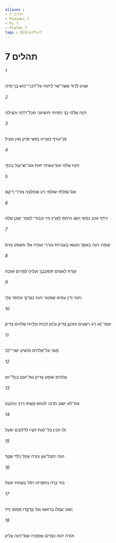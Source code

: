 ```yaml
---
aliases : 
- תהלים 7
- Psaumes 7
- Ps 7
- Psalms 7
tags : Bible/Ps/7
---
```


# תהלים 7

###### 1
שִׁגָּיֹון לְדָוִד אֲשֶׁר־שָׁר לַיהוָה עַל־דִּבְרֵי־כוּשׁ בֶּן־יְמִינִי׃
###### 2
יְהוָה אֱלֹהַי בְּךָ חָסִיתִי הֹושִׁיעֵנִי מִכָּל־רֹדְפַי וְהַצִּילֵנִי׃
###### 3
פֶּן־יִטְרֹף כְּאַרְיֵה נַפְשִׁי פֹּרֵק וְאֵין מַצִּיל׃
###### 4
יְהוָה אֱלֹהַי אִם־עָשִׂיתִי זֹאת אִם־יֶשׁ־עָוֶל בְּכַפָּי׃
###### 5
אִם־גָּמַלְתִּי שֹׁולְמִי רָע וָאֲחַלְּצָה צֹורְרִי רֵיקָם׃
###### 6
יִרַדֹּף אֹויֵב נַפְשִׁי וְיַשֵּׂג וְיִרְמֹס לָאָרֶץ חַיָּי וּכְבֹודִי לֶעָפָר יַשְׁכֵּן סֶלָה׃
###### 7
קוּמָה יְהוָה בְּאַפֶּךָ הִנָּשֵׂא בְּעַבְרֹות צֹורְרָי וְעוּרָה אֵלַי מִשְׁפָּט צִוִּיתָ׃
###### 8
וַעֲדַת לְאֻמִּים תְּסֹובְבֶךָּ וְעָלֶיהָ לַמָּרֹום שׁוּבָה׃
###### 9
יְהוָה יָדִין עַמִּים שָׁפְטֵנִי יְהוָה כְּצִדְקִי וּכְתֻמִּי עָלָי׃
###### 10
יִגְמָר־נָא רַע רְשָׁעִים וּתְכֹוןֵן צַדִּיק וּבֹחֵן לִבֹּות וּכְלָיֹות אֱלֹהִים צַדִּיק׃
###### 11
מָגִנִּי עַל־אֱלֹהִים מֹושִׁיעַ יִשְׁרֵי־לֵב׃
###### 12
אֱלֹהִים שֹׁופֵט צַדִּיק וְאֵל זֹעֵם בְּכָל־יֹום׃
###### 13
אִם־לֹא יָשׁוּב חַרְבֹּו יִלְטֹושׁ קַשְׁתֹּו דָרַךְ וַיְכֹונְנֶהָ׃
###### 14
וְלֹו הֵכִין כְּלֵי־מָוֶת חִצָּיו לְדֹלְקִים יִפְעָל׃
###### 15
הִנֵּה יְחַבֶּל־אָוֶן וְהָרָה עָמָל וְיָלַד שָׁקֶר׃
###### 16
בֹּור כָּרָה וַיַּחְפְּרֵהוּ וַיִּפֹּל בְּשַׁחַת יִפְעָל׃
###### 17
יָשׁוּב עֲמָלֹו בְרֹאשֹׁו וְעַל קָדְקֳדֹו חֲמָסֹו יֵרֵד׃
###### 18
אֹודֶה יְהוָה כְּצִדְקֹו וַאֲזַמְּרָה שֵׁם־יְהוָה עֶלְיֹון׃
